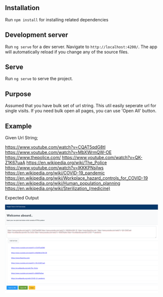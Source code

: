 ## Installation

Run `npm install` for installing related dependencies

## Development server

Run `ng serve` for a dev server. Navigate to `http://localhost:4200/`. The app will automatically reload if you change any of the source files.

## Serve

Run `ng serve` to serve the project.

## Purpose

Assumed that you have bulk set of url string. This util easily seperate url for single visits. If you need bulk open all pages, you can use 'Open All' button.

## Example

Given Url String;

https://www.youtube.com/watch?v=CQAT5qdG8tI https://www.youtube.com/watch?v=MbXWrmQW-OE  https://www.thepolice.com/  https://www.youtube.com/watch?v=QK-Z1K67uaA 
https://en.wikipedia.org/wiki/The_Police https://www.youtube.com/watch?v=IKKKPNsjlws https://en.wikipedia.org/wiki/COVID-19_pandemic 
https://en.wikipedia.org/wiki/Workplace_hazard_controls_for_COVID-19
https://en.wikipedia.org/wiki/Human_population_planning
https://en.wikipedia.org/wiki/Sterilization_(medicine)

Expected Output

![Screenshot](screenshot.png)







